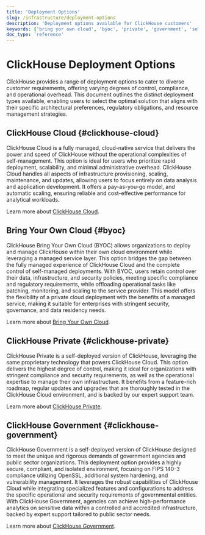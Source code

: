 ```yaml
---
title: 'Deployment Options'
slug: /infrastructure/deployment-options
description: 'Deployment options available for ClickHouse customers'
keywords: ['bring yor own cloud', 'byoc', 'private', 'government', 'self-deployed']
doc_type: 'reference'
---
```


# ClickHouse Deployment Options

ClickHouse provides a range of deployment options to cater to diverse customer requirements, offering varying degrees of control, compliance, and operational overhead.
This document outlines the distinct deployment types available, enabling users to select the optimal solution that aligns with their specific architectural preferences, regulatory obligations, and resource management strategies.

## ClickHouse Cloud {#clickhouse-cloud}

ClickHouse Cloud is a fully managed, cloud-native service that delivers the power and speed of ClickHouse without the operational complexities of self-management.
This option is ideal for users who prioritize rapid deployment, scalability, and minimal administrative overhead.
ClickHouse Cloud handles all aspects of infrastructure provisioning, scaling, maintenance, and updates, allowing users to focus entirely on data analysis and application development.
It offers a pay-as-you-go model, and automatic scaling, ensuring reliable and cost-effective performance for analytical workloads.

Learn more about [ClickHouse Cloud](/getting-started/quick-start/cloud).

## Bring Your Own Cloud {#byoc}

ClickHouse Bring Your Own Cloud (BYOC) allows organizations to deploy and manage ClickHouse within their own cloud environment while leveraging a managed service layer. This option bridges the gap between the fully managed experience of ClickHouse Cloud and the complete control of self-managed deployments. With BYOC, users retain control over their data, infrastructure, and security policies, meeting specific compliance and regulatory requirements, while offloading operational tasks like patching, monitoring, and scaling to the service provider. This model offers the flexibility of a private cloud deployment with the benefits of a managed service, making it suitable for enterprises with stringent security, governance, and data residency needs.

Learn more about [Bring Your Own Cloud](/cloud/reference/byoc).

## ClickHouse Private {#clickhouse-private}

ClickHouse Private is a self-deployed version of ClickHouse, leveraging the same proprietary technology that powers ClickHouse Cloud. This option delivers the highest degree of control, making it ideal for organizations with stringent compliance and security requirements, as well as the operational expertise to manage their own infrastructure. It benefits from a feature-rich roadmap, regular updates and upgrades that are thoroughly tested in the ClickHouse Cloud environment, and is backed by our expert support team.

Learn more about [ClickHouse Private](/cloud/infrastructure/clickhouse-private).

## ClickHouse Government {#clickhouse-government}

ClickHouse Government is a self-deployed version of ClickHouse designed to meet the unique and rigorous demands of government agencies and public sector organizations. This deployment option provides a highly secure, compliant, and isolated environment, focusing on FIPS 140-3 compliance utilizing OpenSSL, additional system hardening, and vulnerability management. It leverages the robust capabilities of ClickHouse Cloud while integrating specialized features and configurations to address the specific operational and security requirements of governmental entities. With ClickHouse Government, agencies can achieve high-performance analytics on sensitive data within a controlled and accredited infrastructure, backed by expert support tailored to public sector needs.

Learn more about [ClickHouse Government](/cloud/infrastructure/clickhouse-government).